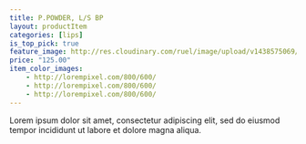 ```yaml
---
title: P.POWDER, L/S BP
layout: productItem
categories: [lips]
is_top_pick: true
feature_image: http://res.cloudinary.com/ruel/image/upload/v1438575069/fashion21/picture-21.jpg
price: "125.00"
item_color_images:
    - http://lorempixel.com/800/600/
    - http://lorempixel.com/800/600/
    - http://lorempixel.com/800/600/
---
```


Lorem ipsum dolor sit amet, consectetur adipiscing elit, sed do eiusmod tempor incididunt ut labore et dolore magna aliqua.
